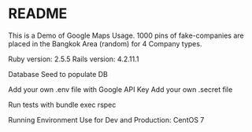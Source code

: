 # README  

This is a Demo of Google Maps Usage.
1000 pins of fake-companies are placed in the Bangkok Area (random) for 4 Company types.

Ruby version: 2.5.5
Rails version: 4.2.11.1

Database Seed to populate DB

Add your own .env file with Google API Key
Add your own .secret file 

Run tests with bundle exec rspec

Running Environment Use for Dev and Production: CentOS 7
